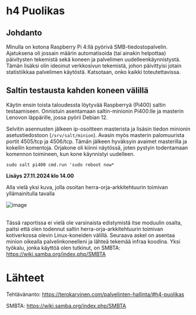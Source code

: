 # h4 Puolikas

## Johdanto

Minulla on kotona Raspberry Pi 4:llä pyörivä SMB-tiedostopalvelin. Ajatuksena oli jossain määrin automatisoida (tai ainakin helpottaa) päivitysten tekemistä sekä koneen ja palvelimen uudelleenkäynnistystä. Tämän lisäksi olin ideoinut verkkosivun tekemistä, johon päivittyisi jotain statistiikkaa palvelimen käytöstä. Katsotaan, onko kaikki toteutettavissa.

## Saltin testausta kahden koneen välillä

Käytin ensin toista taloudessta löytyvää Raspberryä (Pi400) saltin testaamiseen. Onnistuin asentamaan saltin-minionin Pi400:lle ja masterin Lenovon läppärille, jossa pyörii Debian 12. 

Selvitin asennusten jälkeen ip-osoitteen masterista ja lisäsin tiedon minionin asetustiedostoon (`/srv/salt/minion`). Avasin myös masterin palomuurista portit 4505/tcp ja 4506/tcp. Tämän jälkeen hyväksyin avaimet masterilla ja kokeilin komentoja. Orjakone oli kiinni näytössä, joten pystyin todentamaan komennon toimineen, kun kone käynnistyi uudelleen.

    sudo salt pi400 cmd.run 'sudo reboot now*

**Lisäys 27.11.2024 klo 14.00**

Alla vielä yksi kuva, jolla osoitan herra-orja-arkkitehtuurin toimivan yllämainitulla tavalla

![image](https://github.com/user-attachments/assets/a35f052f-7e22-4691-a282-b6a84b9c8b6a)
<br></br>

Tässä raportissa ei vielä ole varsinaista edistymistä itse moduulin osalta, paitsi että olen todennut saltin herra-orja-arkkitehtuurin toimivan kotiverkossa olevin Linux-koneiden välillä. Seuraava askel on asentaa minion oikealla palvelinkoneelleni ja lähteä tekemää infraa koodina. Yksi työkalu, jonka käyttöä olen tutkinut, on SMBTA: https://wiki.samba.org/index.php/SMBTA


# Lähteet

Tehtävänanto: https://terokarvinen.com/palvelinten-hallinta/#h4-puolikas

SMBTA: https://wiki.samba.org/index.php/SMBTA


